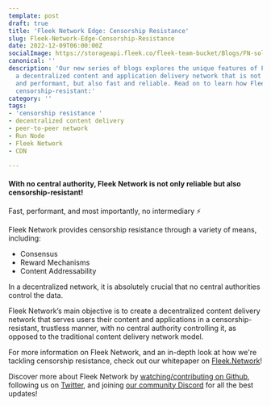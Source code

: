 ```yaml
---
template: post
draft: true
title: 'Fleek Network Edge: Censorship Resistance'
slug: Fleek-Network-Edge-Censorship-Resistance
date: 2022-12-09T06:00:00Z
socialImage: https://storageapi.fleek.co/fleek-team-bucket/Blogs/FN-soldier-meme.jpeg
canonical: ''
description: 'Our new series of blogs explores the unique features of Fleek Network,
  a decentralized content and application delivery network that is not only censorship-resistant
  and performant, but also fast and reliable. Read on to learn how Fleek Network remains
  censorship-resistant:'
category: ''
tags:
- 'censorship resistance '
- decentralized content delivery
- peer-to-peer network
- Run Node
- Fleek Network
- CDN

---
```

#### With no central authority, Fleek Network is not only reliable but also censorship-resistant!

Fast, performant, and most importantly, no intermediary ⚡

Fleek Network provides censorship resistance through a variety of means, including:

* Consensus
* Reward Mechanisms
* Content Addressability

In a decentralized network, it is absolutely crucial that no central authorities control the data.

Fleek Network’s main objective is to create a decentralized content delivery network that serves users their content and applications in a censorship-resistant, trustless manner, with no central authority controlling it, as opposed to the traditional content delivery network model.

For more information on Fleek Network, and an in-depth look at how we're tackling censorship resistance, check out our whitepaper on [Fleek.Network](https://fleek.network/#run-a-node_node)!

Discover more about Fleek Network by [watching/contributing on Github](https://github.com/fleek-network/ursa), following us on [Twitter](https://twitter.com/fleek_net), and joining [our community Discord](https://discord.gg/fleekxyz) for all the best updates!
